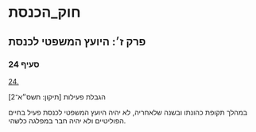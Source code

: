 # חוק_הכנסת

## פרק ז׳: היועץ המשפטי לכנסת

### סעיף 24

[24.](https://he.wikisource.org/wiki/חוק_הכנסת#סעיף_24)

הגבלת פעילות [תיקון: תשס״א־2]

במהלך תקופת כהונתו ובשנה שלאחריה, לא יהיה היועץ המשפטי לכנסת פעיל בחיים הפוליטיים ולא יהיה חבר במפלגה כלשהי.
